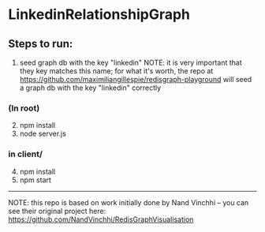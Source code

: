 # LinkedinRelationshipGraph

## Steps to run: 

1. seed graph db with the key "linkedin"
NOTE: it is very important that they key matches this name; for what it's worth, the repo at https://github.com/maximiliangillespie/redisgraph-playground will seed a graph db with the key "linkedin" correctly

### (In root)
2. npm install
3. node server.js

### in client/
4. npm install
5. npm start

-------------------

NOTE: this repo is based on work initially done by Nand Vinchhi – you can see their original project here:  https://github.com/NandVinchhi/RedisGraphVisualisation
